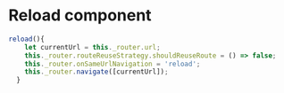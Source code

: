# Reload component

```typescript
reload(){
    let currentUrl = this._router.url;
    this._router.routeReuseStrategy.shouldReuseRoute = () => false;
    this._router.onSameUrlNavigation = 'reload';
    this._router.navigate([currentUrl]);
  }
```
